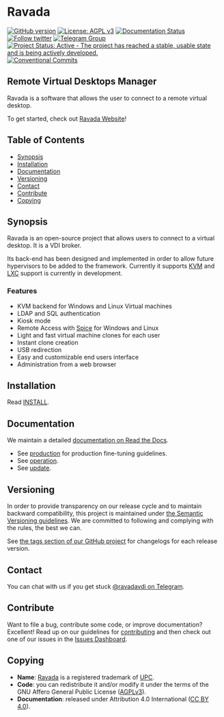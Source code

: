 # Ravada

[![GitHub version](https://img.shields.io/badge/version-0.2.17-brightgreen.svg)](https://github.com/UPC/ravada/releases) [![License: AGPL v3](https://img.shields.io/badge/License-AGPL%20v3-blue.svg)](https://github.com/UPC/ravada/blob/master/LICENSE)
[![Documentation Status](https://readthedocs.org/projects/ravada/badge/?version=latest)](http://ravada.readthedocs.io/en/latest/?badge=latest)
[![Follow twitter](https://img.shields.io/twitter/follow/ravada_vdi.svg?style=social&label=Twitter&style=flat-square)](https://twitter.com/ravada_vdi)
[![Telegram Group](https://img.shields.io/badge/Telegram-Group-blue.svg)](https://t.me/ravadavdi)
[![Project Status: Active - The project has reached a stable, usable state and is being actively developed.](http://www.repostatus.org/badges/latest/active.svg)](http://www.repostatus.org/#active)
[![Conventional Commits](https://img.shields.io/badge/Conventional%20Commits-1.0.0-yellow.svg)](https://conventionalcommits.org)

## Remote Virtual Desktops Manager

Ravada is a software that allows the user to connect to a remote virtual desktop.

To get started, check out [Ravada Website](https://ravada.upc.edu/)!

## Table of Contents

* [Synopsis](#synopsis)
* [Installation](#installation)
* [Documentation](#documentation)
* [Versioning](#versioning)
* [Contact](#contact)
* [Contribute](#contribute)
* [Copying](#copying)

## Synopsis

Ravada is an open-source project that allows users to connect to a virtual desktop. It is a VDI broker.

Its back-end has been designed and implemented in order to allow future hypervisors to be added to the framework. Currently it supports [KVM](http://www.linux-kvm.org/) and [LXC](https://linuxcontainers.org/) support is currently in development.

### Features

* KVM backend for Windows and Linux Virtual machines
* LDAP and SQL authentication
* Kiosk mode
* Remote Access with [Spice](http://www.spice-space.org/) for Windows and Linux
* Light and fast virtual machine clones for each user
* Instant clone creation
* USB redirection
* Easy and customizable end users interface
* Administration from a web browser

## Installation

Read [INSTALL](http://ravada.readthedocs.io/en/latest/docs/INSTALL.html).

## Documentation

We maintain a detailed [documentation on Read the Docs](http://ravada.rtfd.io/).

* See [production](http://ravada.readthedocs.io/en/latest/docs/production.html) for production fine-tuning guidelines.
* See [operation](http://ravada.readthedocs.io/en/latest/docs/operation.html).
* See [update](http://ravada.readthedocs.io/en/latest/docs/update.html).

## Versioning

In order to provide transparency on our release cycle and to maintain backward compatibility, this project is maintained under [the Semantic Versioning guidelines](http://semver.org/). We are committed to following and complying with the rules, the best we can.

See [the tags section of our GitHub project](https://github.com/UPC/ravada/releases) for changelogs for each release version.

## Contact

You can chat with us if you get stuck [@ravadavdi on Telegram](https://t.me/ravadavdi).

## Contribute

Want to file a bug, contribute some code, or improve documentation? Excellent! Read up on our
guidelines for [contributing](https://github.com/UPC/ravada/blob/master/CONTRIBUTING.md) and then check out one of our issues in the [Issues Dashboard](https://github.com/UPC/ravada/issues).

## Copying

* **Name**: [Ravada](https://ravada.upc.edu/) is a registered trademark of [UPC](http://www.upc.edu).
* **Code**: you can redistribute it and/or modify
    it under the terms of the GNU Affero General Public License ([AGPLv3](https://www.gnu.org/licenses/agpl-3.0.en.html)).
* **Documentation**: released under Attribution 4.0 International ([CC BY 4.0](https://creativecommons.org/licenses/by/4.0/)).